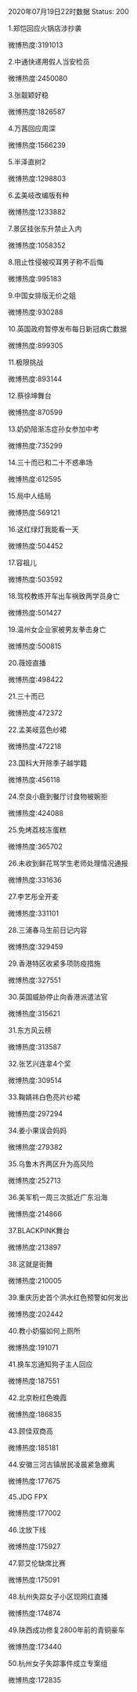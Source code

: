 2020年07月19日22时数据
Status: 200

1.郑恺回应火锅店涉抄袭

微博热度:3191013

2.中通快递用假人当安检员

微博热度:2450080

3.张靓颖好稳

微博热度:1826587

4.万茜回应周深

微博热度:1566239

5.半泽直树2

微博热度:1298803

6.孟美岐改编版有种

微博热度:1233882

7.景区挂张东升禁止入内

微博热度:1058352

8.阻止性侵被咬耳男子称不后悔

微博热度:995183

9.中国女排版无价之姐

微博热度:930288

10.英国政府暂停发布每日新冠病亡数据

微博热度:899305

11.极限挑战

微博热度:893144

12.蔡徐坤舞台

微博热度:870599

13.奶奶陪渐冻症孙女参加中考

微博热度:735299

14.三十而已和二十不惑串场

微博热度:612595

15.局中人结局

微博热度:569121

16.这红绿灯我能看一天

微博热度:504452

17.容祖儿

微博热度:503592

18.驾校教练开车出车祸致两学员身亡

微博热度:501427

19.温州女企业家被男友拳击身亡

微博热度:500815

20.薇娅直播

微博热度:498422

21.三十而已

微博热度:472372

22.孟美岐蓝色纱裙

微博热度:472218

23.国科大开除季子越学籍

微博热度:456118

24.奈良小鹿到餐厅讨食物被婉拒

微博热度:424088

25.免烤荔枝冻蛋糕

微博热度:365702

26.未收到鲜花骂学生老师处理情况通报

微博热度:331636

27.李艺彤全开麦

微博热度:331101

28.三浦春马生前日记内容

微博热度:329459

29.香港特区收紧多项防疫措施

微博热度:327551

30.英国威胁停止向香港派遣法官

微博热度:315621

31.东方风云榜

微博热度:313587

32.张艺兴连拿4个奖

微博热度:309514

33.鞠婧祎白色亮片纱裙

微博热度:297294

34.姜小果误会妈妈

微博热度:279382

35.乌鲁木齐两区升为高风险

微博热度:252713

36.美军机一周三次抵近广东沿海

微博热度:214866

37.BLACKPINK舞台

微博热度:213897

38.这就是街舞

微博热度:210005

39.重庆历史首个洪水红色预警如何发出

微博热度:202442

40.教小奶猫如何上厕所

微博热度:191071

41.换车忘通知狗子主人回应

微博热度:187551

42.北京粉红色晚霞

微博热度:186835

43.顾佳双商高

微博热度:185181

44.安徽三河古镇居民凌晨紧急撤离

微博热度:177675

45.JDG FPX

微博热度:177002

46.沈放下线

微博热度:175927

47.郭艾伦缺席比赛

微博热度:175091

48.杭州失踪女子小区现网红直播

微博热度:174874

49.陕西成功修复2800年前的青铜豪车

微博热度:173440

50.杭州女子失踪事件成立专案组

微博热度:172835

